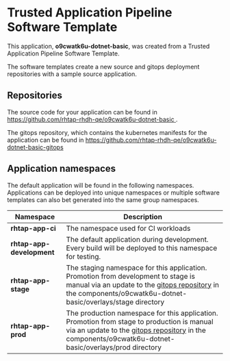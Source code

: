 # Trusted Application Pipeline Software Template

This application, **o9cwatk6u-dotnet-basic**, was created from a Trusted Application Pipeline Software Template.

The software templates create a new source and gitops deployment repositories with a sample source application. 

## Repositories

The source code for your application can be found in [https://github.com/rhtap-rhdh-qe/o9cwatk6u-dotnet-basic ](https://github.com/rhtap-rhdh-qe/o9cwatk6u-dotnet-basic ).
 
The gitops repository, which contains the kubernetes manifests for the application can be found in 
[https://github.com/rhtap-rhdh-qe/o9cwatk6u-dotnet-basic-gitops ](https://github.com/rhtap-rhdh-qe/o9cwatk6u-dotnet-basic-gitops ) 

## Application namespaces 

The default application will be found in the following namespaces. Applications can be deployed into unique namespaces or multiple software templates can also bet generated into the same group namespaces.  

|  Namespace   |  Description   |  
| -------- | -------- |
| **rhtap-app-ci** | The namespace used for CI workloads |
| **rhtap-app-development** | The default application during development. Every build will be deployed to this namespace for testing. |
| **rhtap-app-stage** | The staging namespace for this application. Promotion from development to stage is manual via an update to the [gitops repository](https://github.com/rhtap-rhdh-qe/o9cwatk6u-dotnet-basic-gitops ) in the components/o9cwatk6u-dotnet-basic/overlays/stage directory |
| **rhtap-app-prod** | The production namespace for this application. Promotion from stage to production is manual via an update to the [gitops repository](https://github.com/rhtap-rhdh-qe/o9cwatk6u-dotnet-basic-gitops ) in the components/o9cwatk6u-dotnet-basic/overlays/prod directory |